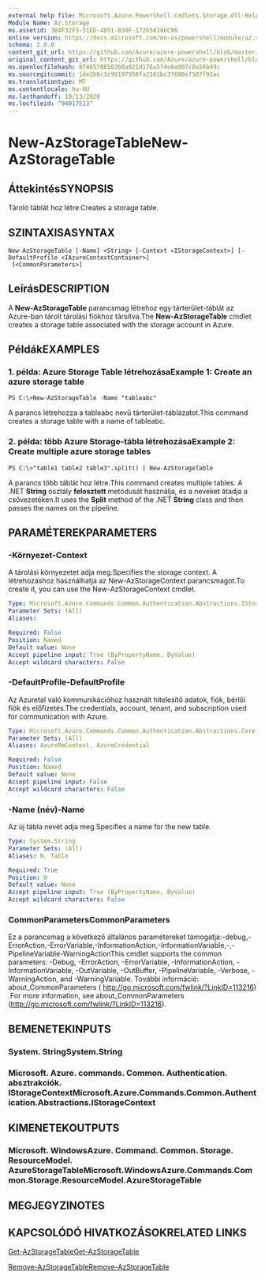 ```yaml
---
external help file: Microsoft.Azure.PowerShell.Cmdlets.Storage.dll-Help.xml
Module Name: Az.Storage
ms.assetid: 3B4F32F3-51ED-4851-B38F-172658186C96
online version: https://docs.microsoft.com/en-us/powershell/module/az.storage/new-azstoragetable
schema: 2.0.0
content_git_url: https://github.com/Azure/azure-powershell/blob/master/src/Storage/Storage.Management/help/New-AzStorageTable.md
original_content_git_url: https://github.com/Azure/azure-powershell/blob/master/src/Storage/Storage.Management/help/New-AzStorageTable.md
ms.openlocfilehash: 0f46570858368a821d176a5f4e0a907c8a56b49c
ms.sourcegitcommit: 1de2b6c3c99197958fa2101bc37680e7507f91ac
ms.translationtype: MT
ms.contentlocale: hu-HU
ms.lasthandoff: 10/13/2020
ms.locfileid: "94017513"
---
```

# <span data-ttu-id="f5d4b-101">New-AzStorageTable</span><span class="sxs-lookup"><span data-stu-id="f5d4b-101">New-AzStorageTable</span></span>

## <span data-ttu-id="f5d4b-102">Áttekintés</span><span class="sxs-lookup"><span data-stu-id="f5d4b-102">SYNOPSIS</span></span>
<span data-ttu-id="f5d4b-103">Tároló táblát hoz létre.</span><span class="sxs-lookup"><span data-stu-id="f5d4b-103">Creates a storage table.</span></span>

## <span data-ttu-id="f5d4b-104">SZINTAXISA</span><span class="sxs-lookup"><span data-stu-id="f5d4b-104">SYNTAX</span></span>

```
New-AzStorageTable [-Name] <String> [-Context <IStorageContext>] [-DefaultProfile <IAzureContextContainer>]
 [<CommonParameters>]
```

## <span data-ttu-id="f5d4b-105">Leírás</span><span class="sxs-lookup"><span data-stu-id="f5d4b-105">DESCRIPTION</span></span>
<span data-ttu-id="f5d4b-106">A **New-AzStorageTable** parancsmag létrehoz egy tárterület-táblát az Azure-ban tárolt tárolási fiókhoz társítva.</span><span class="sxs-lookup"><span data-stu-id="f5d4b-106">The **New-AzStorageTable** cmdlet creates a storage table associated with the storage account in Azure.</span></span>

## <span data-ttu-id="f5d4b-107">Példák</span><span class="sxs-lookup"><span data-stu-id="f5d4b-107">EXAMPLES</span></span>

### <span data-ttu-id="f5d4b-108">1. példa: Azure Storage Table létrehozása</span><span class="sxs-lookup"><span data-stu-id="f5d4b-108">Example 1: Create an azure storage table</span></span>
```
PS C:\>New-AzStorageTable -Name "tableabc"
```

<span data-ttu-id="f5d4b-109">A parancs létrehozza a tableabc nevű tárterület-táblázatot.</span><span class="sxs-lookup"><span data-stu-id="f5d4b-109">This command creates a storage table with a name of tableabc.</span></span>

### <span data-ttu-id="f5d4b-110">2. példa: több Azure Storage-tábla létrehozása</span><span class="sxs-lookup"><span data-stu-id="f5d4b-110">Example 2: Create multiple azure storage tables</span></span>
```
PS C:\>"table1 table2 table3".split() | New-AzStorageTable
```

<span data-ttu-id="f5d4b-111">A parancs több táblát hoz létre.</span><span class="sxs-lookup"><span data-stu-id="f5d4b-111">This command creates multiple tables.</span></span>
<span data-ttu-id="f5d4b-112">A .NET **String** osztály **felosztott** metódusát használja, és a neveket átadja a csővezetéken.</span><span class="sxs-lookup"><span data-stu-id="f5d4b-112">It uses the **Split** method of the .NET **String** class and then passes the names on the pipeline.</span></span>

## <span data-ttu-id="f5d4b-113">PARAMÉTEREK</span><span class="sxs-lookup"><span data-stu-id="f5d4b-113">PARAMETERS</span></span>

### <span data-ttu-id="f5d4b-114">-Környezet</span><span class="sxs-lookup"><span data-stu-id="f5d4b-114">-Context</span></span>
<span data-ttu-id="f5d4b-115">A tárolási környezetet adja meg.</span><span class="sxs-lookup"><span data-stu-id="f5d4b-115">Specifies the storage context.</span></span>
<span data-ttu-id="f5d4b-116">A létrehozáshoz használhatja az New-AzStorageContext parancsmagot.</span><span class="sxs-lookup"><span data-stu-id="f5d4b-116">To create it, you can use the New-AzStorageContext cmdlet.</span></span>

```yaml
Type: Microsoft.Azure.Commands.Common.Authentication.Abstractions.IStorageContext
Parameter Sets: (All)
Aliases:

Required: False
Position: Named
Default value: None
Accept pipeline input: True (ByPropertyName, ByValue)
Accept wildcard characters: False
```

### <span data-ttu-id="f5d4b-117">-DefaultProfile</span><span class="sxs-lookup"><span data-stu-id="f5d4b-117">-DefaultProfile</span></span>
<span data-ttu-id="f5d4b-118">Az Azuretal való kommunikációhoz használt hitelesítő adatok, fiók, bérlői fiók és előfizetés.</span><span class="sxs-lookup"><span data-stu-id="f5d4b-118">The credentials, account, tenant, and subscription used for communication with Azure.</span></span>

```yaml
Type: Microsoft.Azure.Commands.Common.Authentication.Abstractions.Core.IAzureContextContainer
Parameter Sets: (All)
Aliases: AzureRmContext, AzureCredential

Required: False
Position: Named
Default value: None
Accept pipeline input: False
Accept wildcard characters: False
```

### <span data-ttu-id="f5d4b-119">-Name (név)</span><span class="sxs-lookup"><span data-stu-id="f5d4b-119">-Name</span></span>
<span data-ttu-id="f5d4b-120">Az új tábla nevét adja meg.</span><span class="sxs-lookup"><span data-stu-id="f5d4b-120">Specifies a name for the new table.</span></span>

```yaml
Type: System.String
Parameter Sets: (All)
Aliases: N, Table

Required: True
Position: 0
Default value: None
Accept pipeline input: True (ByPropertyName, ByValue)
Accept wildcard characters: False
```

### <span data-ttu-id="f5d4b-121">CommonParameters</span><span class="sxs-lookup"><span data-stu-id="f5d4b-121">CommonParameters</span></span>
<span data-ttu-id="f5d4b-122">Ez a parancsmag a következő általános paramétereket támogatja:-debug,-ErrorAction,-ErrorVariable,-InformationAction,-InformationVariable,-,-PipelineVariable-WarningAction</span><span class="sxs-lookup"><span data-stu-id="f5d4b-122">This cmdlet supports the common parameters: -Debug, -ErrorAction, -ErrorVariable, -InformationAction, -InformationVariable, -OutVariable, -OutBuffer, -PipelineVariable, -Verbose, -WarningAction, and -WarningVariable.</span></span> <span data-ttu-id="f5d4b-123">További információ: about_CommonParameters ( http://go.microsoft.com/fwlink/?LinkID=113216) .</span><span class="sxs-lookup"><span data-stu-id="f5d4b-123">For more information, see about_CommonParameters (http://go.microsoft.com/fwlink/?LinkID=113216).</span></span>

## <span data-ttu-id="f5d4b-124">BEMENETEK</span><span class="sxs-lookup"><span data-stu-id="f5d4b-124">INPUTS</span></span>

### <span data-ttu-id="f5d4b-125">System. String</span><span class="sxs-lookup"><span data-stu-id="f5d4b-125">System.String</span></span>

### <span data-ttu-id="f5d4b-126">Microsoft. Azure. commands. Common. Authentication. absztrakciók. IStorageContext</span><span class="sxs-lookup"><span data-stu-id="f5d4b-126">Microsoft.Azure.Commands.Common.Authentication.Abstractions.IStorageContext</span></span>

## <span data-ttu-id="f5d4b-127">KIMENETEK</span><span class="sxs-lookup"><span data-stu-id="f5d4b-127">OUTPUTS</span></span>

### <span data-ttu-id="f5d4b-128">Microsoft. WindowsAzure. Command. Common. Storage. ResourceModel. AzureStorageTable</span><span class="sxs-lookup"><span data-stu-id="f5d4b-128">Microsoft.WindowsAzure.Commands.Common.Storage.ResourceModel.AzureStorageTable</span></span>

## <span data-ttu-id="f5d4b-129">MEGJEGYZI</span><span class="sxs-lookup"><span data-stu-id="f5d4b-129">NOTES</span></span>

## <span data-ttu-id="f5d4b-130">KAPCSOLÓDÓ HIVATKOZÁSOK</span><span class="sxs-lookup"><span data-stu-id="f5d4b-130">RELATED LINKS</span></span>

[<span data-ttu-id="f5d4b-131">Get-AzStorageTable</span><span class="sxs-lookup"><span data-stu-id="f5d4b-131">Get-AzStorageTable</span></span>](./Get-AzStorageTable.md)

[<span data-ttu-id="f5d4b-132">Remove-AzStorageTable</span><span class="sxs-lookup"><span data-stu-id="f5d4b-132">Remove-AzStorageTable</span></span>](./Remove-AzStorageTable.md)


